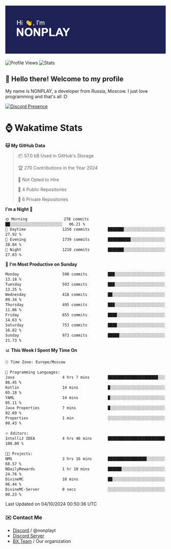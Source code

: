 ![Discord Presence](./header.png)
<br></br>
![Profile Views](https://komarev.com/ghpvc/?username=NONPLAYT&color=blue&style=for-the-badge)
![Stats](https://img.shields.io/badge/0%25-OPTIMIZED-orange?style=for-the-badge)


## :wave: Hello there! Welcome to my profile

My name is NONPLAY, a developer from Russia, Moscow. I just love programming and that's all :D

[![Discord Presence](https://lanyard.cnrad.dev/api/597087584090587177?showDisplayName=true)](https://discord.com/users/597087584090587177) 

# ⌚ Wakatime Stats

<!--START_SECTION:waka-->
**🐱 My GitHub Data** 

> 📦 57.0 kB Used in GitHub's Storage 
 > 
> 🏆 270 Contributions in the Year 2024
 > 
> 🚫 Not Opted to Hire
 > 
> 📜 4 Public Repositories 
 > 
> 🔑 6 Private Repositories 
 > 
**I'm a Night 🦉** 

```text
🌞 Morning                278 commits         ██░░░░░░░░░░░░░░░░░░░░░░░   06.21 % 
🌆 Daytime                1250 commits        ███████░░░░░░░░░░░░░░░░░░   27.92 % 
🌃 Evening                1739 commits        ██████████░░░░░░░░░░░░░░░   38.84 % 
🌙 Night                  1210 commits        ███████░░░░░░░░░░░░░░░░░░   27.03 % 
```
📅 **I'm Most Productive on Sunday** 

```text
Monday                   590 commits         ███░░░░░░░░░░░░░░░░░░░░░░   13.18 % 
Tuesday                  593 commits         ███░░░░░░░░░░░░░░░░░░░░░░   13.25 % 
Wednesday                418 commits         ██░░░░░░░░░░░░░░░░░░░░░░░   09.34 % 
Thursday                 495 commits         ███░░░░░░░░░░░░░░░░░░░░░░   11.06 % 
Friday                   655 commits         ████░░░░░░░░░░░░░░░░░░░░░   14.63 % 
Saturday                 753 commits         ████░░░░░░░░░░░░░░░░░░░░░   16.82 % 
Sunday                   973 commits         █████░░░░░░░░░░░░░░░░░░░░   21.73 % 
```


📊 **This Week I Spent My Time On** 

```text
🕑︎ Time Zone: Europe/Moscow

💬 Programming Languages: 
Java                     4 hrs 7 mins        ██████████████████████░░░   86.45 % 
Kotlin                   14 mins             █░░░░░░░░░░░░░░░░░░░░░░░░   05.18 % 
YAML                     14 mins             █░░░░░░░░░░░░░░░░░░░░░░░░   05.11 % 
Java Properties          7 mins              █░░░░░░░░░░░░░░░░░░░░░░░░   02.69 % 
Properties               1 min               ░░░░░░░░░░░░░░░░░░░░░░░░░   00.43 % 

🔥 Editors: 
IntelliJ IDEA            4 hrs 46 mins       █████████████████████████   100.00 % 

🐱‍💻 Projects: 
NMS                      3 hrs 16 mins       █████████████████░░░░░░░░   68.57 % 
NDailyRewards            1 hr 10 mins        ██████░░░░░░░░░░░░░░░░░░░   24.76 % 
DivineMC                 18 mins             ██░░░░░░░░░░░░░░░░░░░░░░░   06.44 % 
DivineMC-Server          0 secs              ░░░░░░░░░░░░░░░░░░░░░░░░░   00.23 % 
```


 Last Updated on 04/10/2024 00:50:36 UTC
<!--END_SECTION:waka-->

### ✉️ Contact Me

- [Discord](https://discord.com/users/597087584090587177) / @nonplayt
- [Discord Server](https://discord.gg/p7cxhw7E2M)
- [BX Team](https://github.com/BX-Team) / Our organization
